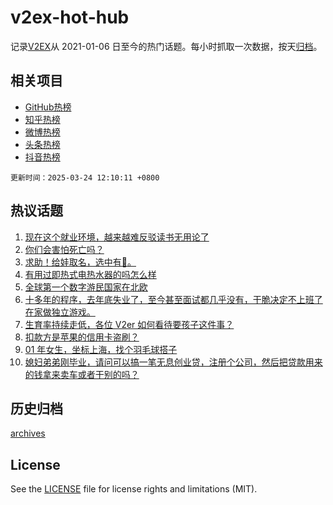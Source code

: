 # v2ex-hot-hub

 记录[V2EX](https://www.v2ex.com/)从 2021-01-06 日至今的热门话题。每小时抓取一次数据，按天[归档](archives)。
 
 ## 相关项目

- [GitHub热榜](https://github.com/it985/github-hot-hub)
- [知乎热榜](https://github.com/it985/zhihu-hot-hub)
- [微博热榜](https://github.com/it985/weibo-hot-hub)
- [头条热榜](https://github.com/it985/toutiao-hot-hub)
- [抖音热榜](https://github.com/it985/douyin-hot-hub)


 `更新时间：2025-03-24 12:10:11 +0800`

## 热议话题

1. [现在这个就业环境，越来越难反驳读书无用论了](https://www.v2ex.com/t/1120459)
1. [你们会害怕死亡吗？](https://www.v2ex.com/t/1120423)
1. [求助！给娃取名，选中有🧧。](https://www.v2ex.com/t/1120596)
1. [有用过即热式电热水器的吗怎么样](https://www.v2ex.com/t/1120543)
1. [全球第一个数字游民国家在北欧](https://www.v2ex.com/t/1120486)
1. [十多年的程序，去年底失业了，至今甚至面试都几乎没有，干脆决定不上班了在家做独立游戏。](https://www.v2ex.com/t/1120556)
1. [生育率持续走低，各位 V2er 如何看待要孩子这件事？](https://www.v2ex.com/t/1120585)
1. [扣款方是苹果的信用卡盗刷？](https://www.v2ex.com/t/1120453)
1. [01 年女生，坐标上海，找个羽毛球搭子](https://www.v2ex.com/t/1120504)
1. [媳妇弟弟刚毕业，请问可以搞一笔无息创业贷，注册个公司，然后把贷款用来的钱拿来卖车或者干别的吗？](https://www.v2ex.com/t/1120552)

## 历史归档

[archives](archives)

## License

See the [LICENSE](LICENSE) file for license rights and limitations (MIT).

